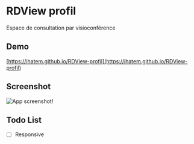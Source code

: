 # RDView profil
Espace de consultation par visioconférence

## Demo 
[https://ihatem.github.io/RDView-profil](https://ihatem.github.io/RDView-profil)

## Screenshot 
![App screenshot!](https://raw.githubusercontent.com/ihatem/RDView-profil/master/assets/img/rdview-sketch.png)

## Todo List
- [ ] Responsive
